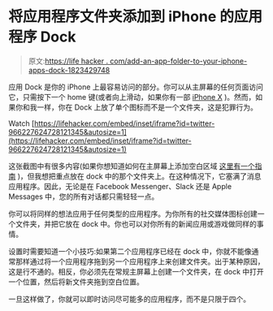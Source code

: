 # 将应用程序文件夹添加到 iPhone 的应用程序 Dock

> 原文:[https://life hacker . com/add-an-app-folder-to-your-iphone-apps-dock-1823429748](https://lifehacker.com/add-an-app-folder-to-your-iphones-apps-dock-1823429748)

应用 Dock 是你的 iPhone 上最容易访问的部分。你可以从主屏幕的任何页面访问它，只需按下一个 home 键(或者向上滑动，如果你有一部 [iPhone X](https://lifehacker.com/iphone-x-tips-and-tricks-you-need-to-know-right-now-1820086402) )。然而，如果你和我一样，你在 Dock 上放了单个图标而不是一个文件夹，这是犯罪行为。

Watch [https://lifehacker.com/embed/inset/iframe?id=twitter-966227624728121345&autosize=1](https://lifehacker.com/embed/inset/iframe?id=twitter-966227624728121345&autosize=1) 

这张截图中有很多内容(如果你想知道如何在主屏幕上添加空白区域 [这里有一个指南](https://david-smith.org/blank.html) )，但我想把重点放在 dock 中的那个文件夹上。在这种情况下，它塞满了消息应用程序。因此，无论是在 Facebook Messenger、Slack 还是 Apple Messages 中，您的所有对话都只需轻轻一点。

你可以将同样的想法应用于任何类型的应用程序。为你所有的社交媒体图标创建一个文件夹，并把它放在 dock 中。你也可以对你所有的新闻应用或游戏做同样的事情。

设置时需要知道一个小技巧:如果第二个应用程序已经在 dock 中，你就不能像通常那样通过将一个应用程序拖到另一个应用程序上来创建文件夹。出于某种原因，这是行不通的。相反，你必须先在常规主屏幕上创建一个文件夹，在 dock 中打开一个位置，然后将新文件夹拖到空白位置。

一旦这样做了，你就可以即时访问尽可能多的应用程序，而不是只限于四个。
